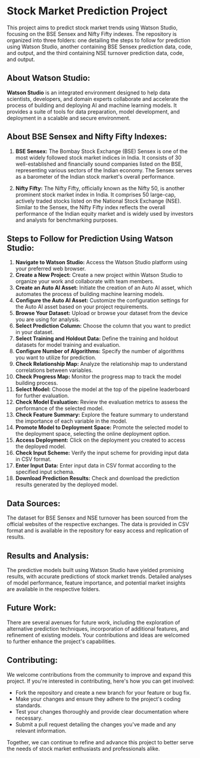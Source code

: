 # Stock Market Prediction Project

This project aims to predict stock market trends using Watson Studio, focusing on the BSE Sensex and Nifty Fifty indexes. The repository is organized into three folders: one detailing the steps to follow for prediction using Watson Studio, another containing BSE Sensex prediction data, code, and output, and the third containing NSE turnover prediction data, code, and output.

## About Watson Studio:

**Watson Studio** is an integrated environment designed to help data scientists, developers, and domain experts collaborate and accelerate the process of building and deploying AI and machine learning models. It provides a suite of tools for data preparation, model development, and deployment in a scalable and secure environment.

## About BSE Sensex and Nifty Fifty Indexes:

1. **BSE Sensex:** The Bombay Stock Exchange (BSE) Sensex is one of the most widely followed stock market indices in India. It consists of 30 well-established and financially sound companies listed on the BSE, representing various sectors of the Indian economy. The Sensex serves as a barometer of the Indian stock market's overall performance.

2. **Nifty Fifty:** The Nifty Fifty, officially known as the Nifty 50, is another prominent stock market index in India. It comprises 50 large-cap, actively traded stocks listed on the National Stock Exchange (NSE). Similar to the Sensex, the Nifty Fifty index reflects the overall performance of the Indian equity market and is widely used by investors and analysts for benchmarking purposes.

## Steps to Follow for Prediction Using Watson Studio:

1. **Navigate to Watson Studio:** Access the Watson Studio platform using your preferred web browser.
2. **Create a New Project:** Create a new project within Watson Studio to organize your work and collaborate with team members.
3. **Create an Auto AI Asset:** Initiate the creation of an Auto AI asset, which automates the process of building machine learning models.
4. **Configure the Auto AI Asset:** Customize the configuration settings for the Auto AI asset based on your project requirements.
5. **Browse Your Dataset:** Upload or browse your dataset from the device you are using for analysis.
6. **Select Prediction Column:** Choose the column that you want to predict in your dataset.
7. **Select Training and Holdout Data:** Define the training and holdout datasets for model training and evaluation.
8. **Configure Number of Algorithms:** Specify the number of algorithms you want to utilize for prediction.
9. **Check Relationship Map:** Analyze the relationship map to understand correlations between variables.
10. **Check Progress Map:** Monitor the progress map to track the model building process.
11. **Select Model:** Choose the model at the top of the pipeline leaderboard for further evaluation.
12. **Check Model Evaluation:** Review the evaluation metrics to assess the performance of the selected model.
13. **Check Feature Summary:** Explore the feature summary to understand the importance of each variable in the model.
14. **Promote Model to Deployment Space:** Promote the selected model to the deployment space, selecting the online deployment option.
15. **Access Deployment:** Click on the deployment you created to access the deployed model.
16. **Check Input Scheme:** Verify the input scheme for providing input data in CSV format.
17. **Enter Input Data:** Enter input data in CSV format according to the specified input schema.
18. **Download Prediction Results:** Check and download the prediction results generated by the deployed model.

## Data Sources:

The dataset for BSE Sensex and NSE turnover has been sourced from the official websites of the respective exchanges. The data is provided in CSV format and is available in the repository for easy access and replication of results.

## Results and Analysis:

The predictive models built using Watson Studio have yielded promising results, with accurate predictions of stock market trends. Detailed analyses of model performance, feature importance, and potential market insights are available in the respective folders.

## Future Work:

There are several avenues for future work, including the exploration of alternative prediction techniques, incorporation of additional features, and refinement of existing models. Your contributions and ideas are welcomed to further enhance the project's capabilities.

## Contributing:

We welcome contributions from the community to improve and expand this project. If you're interested in contributing, here's how you can get involved:

- Fork the repository and create a new branch for your feature or bug fix.
- Make your changes and ensure they adhere to the project's coding standards.
- Test your changes thoroughly and provide clear documentation where necessary.
- Submit a pull request detailing the changes you've made and any relevant information.

Together, we can continue to refine and advance this project to better serve the needs of stock market enthusiasts and professionals alike.




